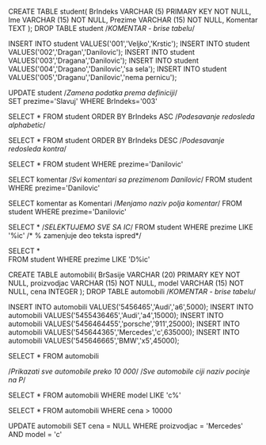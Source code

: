 CREATE TABLE student(
BrIndeks VARCHAR (5) PRIMARY KEY NOT NULL,
Ime  VARCHAR (15) NOT NULL,
Prezime  VARCHAR (15) NOT NULL,
Komentar  TEXT
);
DROP TABLE student	/*KOMENTAR - brise tabelu*/

INSERT INTO student VALUES('001','Veljko','Krstic');
INSERT INTO student VALUES('002','Dragan','Danilovic');
INSERT INTO student VALUES('003','Dragana','Danilovic');
INSERT INTO student VALUES('004','Dragano','Danilovic','sa sela');
INSERT INTO student VALUES('005','Draganu','Danilovic','nema pernicu');

UPDATE student 			/*Zamena podatka prema definiciji*/		
SET prezime='Slavuj'
WHERE BrIndeks='003'

SELECT *
FROM student
ORDER BY BrIndeks ASC		/*Podesavanje redosleda alphabetic*/

SELECT *
FROM student
ORDER BY BrIndeks DESC		/*Podesavanje redosleda kontra*/


SELECT *
FROM student
WHERE prezime='Danilovic'

SELECT komentar  			/*Svi komentari sa prezimenom Danilovic*/
FROM student
WHERE prezime='Danilovic'

SELECT komentar as Komentari 			/*Menjamo naziv polja komentar*/
FROM student
WHERE prezime='Danilovic'

SELECT * 							/*SELEKTUJEMO SVE SA IC*/
FROM student
WHERE prezime LIKE '%ic'			/* % zamenjuje deo teksta ispred*/


SELECT * 							
FROM student
WHERE prezime LIKE 'D%ic'			



CREATE TABLE automobili(
BrSasije VARCHAR (20) PRIMARY KEY NOT NULL,
proizvodjac  VARCHAR (15) NOT NULL,
model  VARCHAR (15) NOT NULL,
cena  INTEGER
);
DROP TABLE automobili	/*KOMENTAR - brise tabelu*/

INSERT INTO automobili VALUES('5456465','Audi','a6',5000);
INSERT INTO automobili VALUES('5455436465','Audi','a4',15000);
INSERT INTO automobili VALUES('5456464455','porsche','911',25000);
INSERT INTO automobili VALUES('545644365','Mercedes','c',635000);
INSERT INTO automobili VALUES('545646665','BMW','x5',45000);


SELECT *
FROM automobili

/*Prikazati sve automobile preko 10 000*/
/*Sve automobile ciji naziv pocinje na P*/

SELECT *
FROM automobili
WHERE model LIKE 'c%'

SELECT *
FROM automobili
WHERE cena > 10000

UPDATE automobili
SET cena = NULL
WHERE proizvodjac = 'Mercedes' AND model = 'c'
